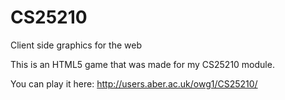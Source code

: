 # CS25210
Client side graphics for the web

This is an HTML5 game that was made for my CS25210 module. 

You can play it here: http://users.aber.ac.uk/owg1/CS25210/
